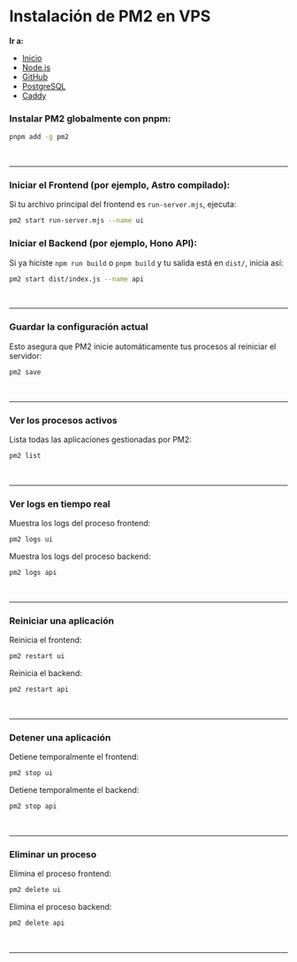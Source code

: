 # Instalación de PM2 en VPS

**Ir a:**

- [Inicio](./README.md)
- [Node.js](./NodeJS.md)
- [GitHub](./GitHub.md)
- [PostgreSQL](./PostgreSQL.md)
- [Caddy](./Caddy.md)

### Instalar PM2 globalmente con pnpm:

```bash
pnpm add -g pm2
```

<br>

---

### Iniciar el Frontend (por ejemplo, Astro compilado):

Si tu archivo principal del frontend es `run-server.mjs`, ejecuta:

```bash
pm2 start run-server.mjs --name ui
```

### Iniciar el Backend (por ejemplo, Hono API):

Si ya hiciste `npm run build` o `pnpm build` y tu salida está en `dist/`, inicia así:

```bash
pm2 start dist/index.js --name api
```

<br>

---

### Guardar la configuración actual

Esto asegura que PM2 inicie automáticamente tus procesos al reiniciar el servidor:

```bash
pm2 save
```

<br>

---

### Ver los procesos activos

Lista todas las aplicaciones gestionadas por PM2:

```bash
pm2 list
```

<br>

---

### Ver logs en tiempo real

Muestra los logs del proceso frontend:

```bash
pm2 logs ui
```

Muestra los logs del proceso backend:

```bash
pm2 logs api
```

<br>

---

### Reiniciar una aplicación

Reinicia el frontend:

```bash
pm2 restart ui
```

Reinicia el backend:

```bash
pm2 restart api
```

<br>

---

### Detener una aplicación

Detiene temporalmente el frontend:

```bash
pm2 stop ui
```

Detiene temporalmente el backend:

```bash
pm2 stop api
```

<br>

---

### Eliminar un proceso

Elimina el proceso frontend:

```bash
pm2 delete ui
```

Elimina el proceso backend:

```bash
pm2 delete api
```

<br>

---

